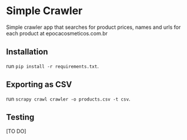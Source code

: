 # Simple Crawler

Simple crawler app that searches for product prices, names and urls for each product at epocacosmeticos.com.br

## Installation
run `pip install -r requirements.txt`.

## Exporting as CSV
run `scrapy crawl crawler -o products.csv -t csv`.

## Testing
[TO DO]
